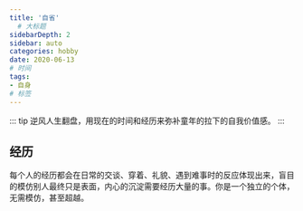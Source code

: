 ```yaml
---
title: '自省'
  # 大标题
sidebarDepth: 2
sidebar: auto
categories: hobby
date: 2020-06-13
# 时间
tags:
- 自身
# 标签
---
```


::: tip
逆风人生翻盘，用现在的时间和经历来弥补童年的拉下的自我价值感。
:::

## 经历
每个人的经历都会在日常的交谈、穿着、礼貌、遇到难事时的反应体现出来，盲目的模仿别人最终只是表面，内心的沉淀需要经历大量的事。你是一个独立的个体，无需模仿，甚至超越。



